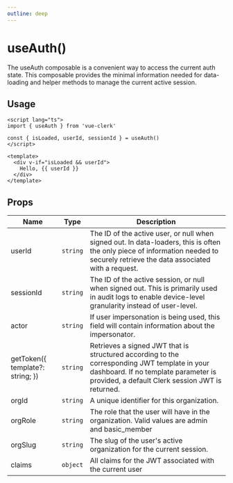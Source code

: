 ```yaml
---
outline: deep
---
```


# useAuth()

The useAuth composable is a convenient way to access the current auth state. This composable provides the minimal information needed for data-loading and helper methods to manage the current active session.

## Usage

```vue
<script lang="ts">
import { useAuth } from 'vue-clerk'

const { isLoaded, userId, sessionId } = useAuth()
</script>

<template>
  <div v-if="isLoaded && userId">
    Hello, {{ userId }}
  </div>
</template>
```

## Props

|Name|Type|Description|
|--- |--- |--- |
|userId|`string`|The ID of the active user, or null when signed out. In data-loaders, this is often the only piece of information needed to securely retrieve the data associated with a request.|
|sessionId|`string`|The ID of the active session, or null when signed out. This is primarily used in audit logs to enable device-level granularity instead of user-level.|
|actor|`string`|If user impersonation is being used, this field will contain information about the impersonator.|
|getToken({ template?: string; })|`string`|Retrieves a signed JWT that is structured according to the corresponding JWT template in your dashboard. If no template parameter is provided, a default Clerk session JWT is returned.|
|orgId|`string`|A unique identifier for this organization.|
|orgRole|`string`|The role that the user will have in the organization. Valid values are admin and basic_member|
|orgSlug|`string`|The slug of the user's active organization for the current session.|
|claims|`object`|All claims for the JWT associated with the current user|
